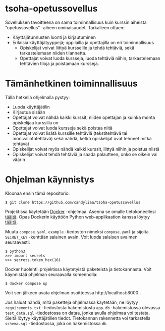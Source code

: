 # tsoha-opetussovellus

Sovelluksen tavoitteena on sama toiminnallisuus kuin kurssin aiheista "opetussovellus" -aiheen ominaisuudet. 
Tarkalleen ottaen:
-  Käyttäjätunnusten luonti ja kirjautuminen
-  Erilaisia käyttäjätyyppejä; oppilailla ja opettajilla on eri toiminnallisuus
    - Opiskelijat voivat liittyä kursseille ja tehdä tehtäviä, sekä tarkastelemaan niiden tilannetta.
    - Opettajat voivat luoda kursseja, luoda tehtäviä niihin, tarkastelemaan tehtävien tiloja ja poistamaan kursseja.

# Tämänhetkinen toiminnallisuus
Tällä hetkellä ohjelmalla pystyy:
- Luoda käyttäjätilin
- Kirjautua sisään
- Opettajat voivat nähdä kaikki kurssit, niiden opettajan ja kuinka monta opiskelijaa kurssilla on
- Opettajat voivat luoda kursseja sekä poistaa niitä
- Opettajat voivat lisätä kurssille tehtäviä (tekstitehtävä tai monivalintatehtävä) sekä nähdä, ketkä opiskelijat ovat tehneet mitkä tehtävät
- Opiskelijat voivat myös nähdä kaikki kurssit, liittyä niihin ja poistua niistä
- Opiskelijat voivat tehdä tehtäviä ja saada palautteen, onko se oikein vai väärin

# Ohjelman käynnistys
Kloonaa ensin tämä repositorio:
```
$ git clone https://github.com/candyliaa/tsoha-opetussovellus
``` 
Projektissa käytetään [Docker](https://www.docker.com/) -ohjelmaa. Asenna se omalle tietokoneellesi [täältä](https://docs.docker.com/get-docker/).
Opas Dockerin käyttöön Python web-applikaation kanssa löytyy [täältä](https://docs.docker.com/compose/gettingstarted/).

Muuta `compose.yaml.example` -tiedoston nimeksi `compose.yaml` ja sijoita `SECRET_KEY` -kenttään salainen avain. Voit luoda salaisen avaimen seuraavasti:
```
$ python3
>>> import secrets
>>> secrets.token_hex(16)
```
Docker huolehtii projektissa käytetyistä paketeista ja tietokannasta. Voit käynnistää ohjelman seuraavalla komennolla:
```
$ docker compose up
```
Voit sen jälkeen avata ohjelman osoitteessa http://localhost:8000 .

Jos haluat nähdä, mitä paketteja ohjelmassa käytetään, ne löytyy `requirements.txt` -tiedostosta hakemistosta `app`.
`db` -hakemistossa olevassa `test_data.sql` -tiedostossa on dataa, jonka avulla ohjelmaa voi testata. Sieltä löytyy käyttäjätilien tiedot.
Tietokannan rakennetta voi tarkastella `schema.sql` -tiedostossa, joka on hakemistossa `db`.
